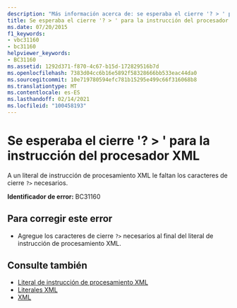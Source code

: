 ```yaml
---
description: "Más información acerca de: se esperaba el cierre '? > ' para la instrucción del procesador XML"
title: Se esperaba el cierre '? > ' para la instrucción del procesador XML
ms.date: 07/20/2015
f1_keywords:
- vbc31160
- bc31160
helpviewer_keywords:
- BC31160
ms.assetid: 1292d371-f870-4c67-b15d-172829516b7d
ms.openlocfilehash: 7383d04cc6b16e5892f58328666bb533eac44da0
ms.sourcegitcommit: 10e719780594efc781b15295e499c66f316068b8
ms.translationtype: MT
ms.contentlocale: es-ES
ms.lasthandoff: 02/14/2021
ms.locfileid: "100458193"
---
```

# <a name="expected-closing--for-xml-processor-instruction"></a>Se esperaba el cierre '? > ' para la instrucción del procesador XML

A un literal de instrucción de procesamiento XML le faltan los caracteres de cierre `?>` necesarios.  
  
 **Identificador de error:** BC31160  
  
## <a name="to-correct-this-error"></a>Para corregir este error  
  
- Agregue los caracteres de cierre `?>` necesarios al final del literal de instrucción de procesamiento XML.  
  
## <a name="see-also"></a>Consulte también

- [Literal de instrucción de procesamiento XML](../language-reference/xml-literals/xml-processing-instruction-literal.md)
- [Literales XML](../language-reference/xml-literals/index.md)
- [XML](../programming-guide/language-features/xml/index.md)
